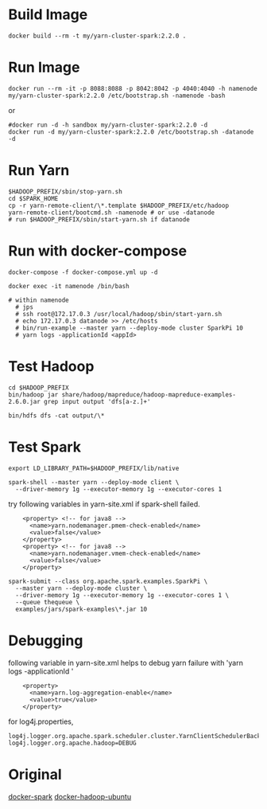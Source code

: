 

# Build Image

```
docker build --rm -t my/yarn-cluster-spark:2.2.0 .
````


# Run Image

```
docker run --rm -it -p 8088:8088 -p 8042:8042 -p 4040:4040 -h namenode my/yarn-cluster-spark:2.2.0 /etc/bootstrap.sh -namenode -bash
```

or 

```
#docker run -d -h sandbox my/yarn-cluster-spark:2.2.0 -d
docker run -d my/yarn-cluster-spark:2.2.0 /etc/bootstrap.sh -datanode -d
```

# Run Yarn

```
$HADOOP_PREFIX/sbin/stop-yarn.sh
cd $SPARK_HOME
cp -r yarn-remote-client/\*.template $HADOOP_PREFIX/etc/hadoop
yarn-remote-client/bootcmd.sh -namenode # or use -datanode 
# run $HADOOP_PREFIX/sbin/start-yarn.sh if datanode
```


# Run with docker-compose

```
docker-compose -f docker-compose.yml up -d

docker exec -it namenode /bin/bash

# within namenode
  # jps
  # ssh root@172.17.0.3 /usr/local/hadoop/sbin/start-yarn.sh
  # echo 172.17.0.3 datanode >> /etc/hosts
  # bin/run-example --master yarn --deploy-mode cluster SparkPi 10
  # yarn logs -applicationId <appId>

```


# Test Hadoop

```
cd $HADOOP_PREFIX
bin/hadoop jar share/hadoop/mapreduce/hadoop-mapreduce-examples-2.6.0.jar grep input output 'dfs[a-z.]+'

bin/hdfs dfs -cat output/\*
```

# Test Spark

```
export LD_LIBRARY_PATH=$HADOOP_PREFIX/lib/native

spark-shell --master yarn --deploy-mode client \
  --driver-memory 1g --executor-memory 1g --executor-cores 1
```

try following variables in yarn-site.xml if spark-shell failed.

```
    <property> <!-- for java8 -->
      <name>yarn.nodemanager.pmem-check-enabled</name>
      <value>false</value>
    </property>
    <property> <!-- for java8 -->
      <name>yarn.nodemanager.vmem-check-enabled</name>
      <value>false</value>
    </property>
```

```
spark-submit --class org.apache.spark.examples.SparkPi \
  --master yarn --deploy-mode cluster \
  --driver-memory 1g --executor-memory 1g --executor-cores 1 \
  --queue thequeue \
  examples/jars/spark-examples\*.jar 10
```


# Debugging

following variable in yarn-site.xml helps to debug yarn failure with 'yarn logs -applicationId <appId>'

```
    <property>
      <name>yarn.log-aggregation-enable</name>
      <value>true</value>
    </property>
```

for log4j.properties,
```
log4j.logger.org.apache.spark.scheduler.cluster.YarnClientSchedulerBackend=DEBUG
log4j.logger.org.apache.hadoop=DEBUG
```



#  Original 

[docker-spark](https://github.com/sequenceiq/docker-spark)
[docker-hadoop-ubuntu](https://github.com/sequenceiq/docker-hadoop-ubuntu)


